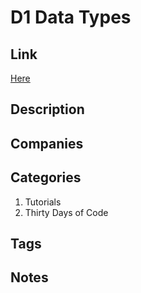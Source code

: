 # D1 Data Types

## Link

[Here](https://www.hackerrank.com/challenges/30-data-types)

## Description

## Companies

## Categories

1. Tutorials
1. Thirty Days of Code

## Tags

## Notes